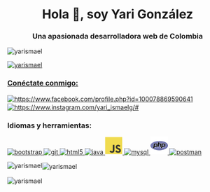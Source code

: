 <h1 align="center">Hola 👋, soy Yari González</h1>
<h3 align="center">Una apasionada desarrolladora web de Colombia</h3>

<p align="left"> <img src= "https://komarev.com/ghpvc/?username=yarismael&label=Profile%20views&color=0e75b6&style=flat" alt="yarismael" /> </p>

<p align="left"> <a href="https: //github.com/ryo-ma/github-profile-tropic"><img src="https://github-profile-tropico.vercel.app/?username=yarismael" alt="yarismael" /></ a> </p>

<h3 align="left">Conéctate conmigo:</h3>
<p align="left">
<a href="https://fb.com/https://www.facebook .com/profile.php?id=100078869590641" target="blank"><img align="center" src="https://raw.githubusercontent.com/rahuldkjain/github-profile-readme-generator/master/src /images/icons/Social/facebook.svg" alt="https://www.facebook.com/profile.php?id=100078869590641" height="30" width="40" /></a>
<a href="https://instagram.com/https://www.instagram.com/yari_ismaelg/#" target="blank"><img align="center" src="https://raw.githubusercontent.com /rahuldkjain/github-profile-readme-generator/master/src/images/icons/Social/instagram.svg" alt="https://www.instagram.com/yari_ismaelg/#" height="30" width=" 40" /></a>
</p>

<h3 align="left">Idiomas y herramientas:</h3>
<p align="left"> <a href="https://getbootstrap.com" target="_blank" rel="noreferrer"> <img src="https://raw.githubusercontent.com/devicons/devicon /master/icons/bootstrap/bootstrap-plain-wordmark.svg" alt="bootstrap" width="40" height="40"/> </a> <a href="https://git-scm.com /" target="_blank" rel="noreferrer"> <img src="https://www.vectorlogo.zone/logos/git-scm/git-scm-icon.svg" alt="git" width=" 40" altura="40"/> </a> <a href="https://www.w3.org/html/" target="_blank" rel="noreferrer"> <img src="https:/ /raw.githubusercontent.com/devicons/devicon/master/icons/html5/html5-original-wordmark.svg" alt="html5" width="40" height="40"/> </a> <a href= "https://www.java.com" target="_blank" rel="noreferrer"> <img src="https://raw.githubusercontent.com/devicons/devicon/master/icons/java/java-original .svg" alt="java" width="40" height="40"/> </a> <a href="https://developer.mozilla.org/en-US/docs/Web/JavaScript" destino ="_blank" rel="noreferrer"> <img src="https://raw.githubusercontent.com/devicons/devicon/master/icons/javascript/javascript-original.svg" alt="javascript" width="40 " height="40"/> </a> <a href="https://www.mysql.com/" target="_blank" rel="noreferrer"> <img src="https://raw. githubusercontent.com/devicons/devicon/master/icons/mysql/mysql-original-wordmark.svg" alt="mysql" width="40" height="40"/> </a> <a href="https: //www.php.net" target="_blank" rel="noreferrer"> <img src="https://raw.githubusercontent.com/devicons/devicon/master/icons/php/php-original.svg" alt="php" width="40" height="40"/> </a> <a href="https://postman.com" target="_blank" rel="noreferrer"> <img src=" https://www.vectorlogo.zone/logos/getpostman/getpostman-icon.svg" alt="postman" width="40" height="40"/> </a> </p> <p>

<img align="left" src="https://github-readme-stats.vercel.app/api/top-langs?username=yarismael&show_icons=true&locale=en&layout=compact" alt="yarismael" /></p>

<p> <img align="center" src="https://github- readme-stats.vercel.app/api?username=yarismael&show_icons=true&locale=en" alt="yarismael" /></p>

<p><img align="center" src="https://github-readme- Streak-stats.herokuapp.com/?user=yarismael&" alt="yarismael" /></p>
